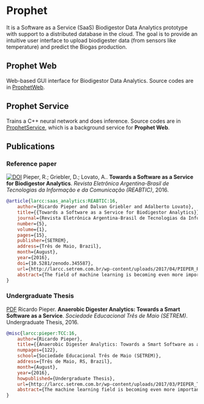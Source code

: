 # Prophet
It is a Software as a Service (SaaS) Biodigestor Data Analytics prototype with support to a distributed database in the cloud. The goal is to provide an intuitive user interface to upload biodigester data (from sensors like temperature) and predict the Biogas production.

## Prophet Web

Web-based GUI interface for Biodigestor Data Analytics. Source codes are in [ProphetWeb](https://github.com/larcc-group/Prophet/tree/master/ProphetWeb).

## Prophet Service

Trains a C++ neural network and does inference. Source codes are in [ProphetService](https://github.com/larcc-group/Prophet/tree/master/ProphetService), which is a background service for **Prophet Web**.

## Publications

### Reference paper
[![DOI](https://zenodo.org/badge/DOI/10.5281/zenodo.345587.svg)](https://doi.org/10.5281/zenodo.345587) Pieper, R.; Griebler, D.; Lovato, A.. **Towards a Software as a Service for Biodigestor Analytics**. *Revista Eletrônica Argentina-Brasil de Tecnologias da Informação e da Comunicação (REABTIC)*, 2016.

```bibtex
@article{larcc:saas_analytics:REABTIC:16,
    author={Ricardo Pieper and Dalvan Griebler and Adalberto Lovato},
    title={{Towards a Software as a Service for Biodigestor Analytics}},
    journal={Revista Eletrônica Argentina-Brasil de Tecnologias da Informação e da Comunicação (REABTIC)},
    number={5},
    volume={1},
    pages={15},
    publisher={SETREM},
    address={Três de Maio, Brazil},
    month={August},
    year={2016},
    doi={10.5281/zenodo.345587},
    url={http://larcc.setrem.com.br/wp-content/uploads/2017/04/PIEPER_REABTIC_2016.pdf},
    abstract={The field of machine learning is becoming even more important in the last years. The ever-increasing amount of data and complexity of computational problems challenges the currently available technology. Meanwhile, anaerobic digesters represent a good alternative for renewable energy production in Brazil. However, performing efficient and accurate predictions/analytics while completely abstracting machine learning details from end-users might not be a simple task to achieve. Usually, such tools are made for a specific scenario and may not fit with particular and general needs. Our goal was to create a SaaS for biogas data analytics by using a neural network. Therefore, an open source, cloud-enabled SaaS (Software as a Service) was developed and deployed in LARCC (Laboratory of Advanced Researches on Cloud Computing) at SETREM. The results have shown the SaaS application is able to perform predictions. The neural network's accuracy is not significantly worse than a state-of-the-art implementation, and its training speed is faster. The user interface demonstrates to be intuitive, and the predictions were accurate when providing the training algorithm with sufficient data. In addition, the file processing and network training time were good enough under traditional workload conditions.},
}
```

### Undergraduate Thesis

[PDF](http://larcc.setrem.com.br/wp-content/uploads/2017/03/PIEPER_TCC_2015.pdf) Ricardo Pieper. **Anaerobic Digester Analytics: Towards a Smart Software as a Service**. *Sociedade Educacional Três de Maio (SETREM)*. Undergraduate Thesis, 2016.

```bibtex
@misc{larcc:pieper:TCC:16,
    author={Ricardo Pieper},
    title={{Anaerobic Digester Analytics: Towards a Smart Software as a Service}},
    numpages={122},
    school={Sociedade Educacional Três de Maio (SETREM)},
    address={Três de Maio, RS, Brazil},
    month={August},
    year={2016},
    howpublished={Undergraduate Thesis},
    url={http://larcc.setrem.com.br/wp-content/uploads/2017/03/PIEPER_TCC_2015.pdf},
    abstract={The machine learning field is becoming even more important in the last years. The ever-increasing amount of data challenges the current available technology. Meanwhile, anaerobic digesters represent a good alternative for renewable energy production in Brazil. However, performing efficient and accurate predictions/analytics while completely abstracting machine learning details from end-users might not be a simple task to achieve. Usually, such tools are made for a specific scenario and may not fit with particular and general needs in other projects. The thesis goal was to create a SaaS on biogas data analytics by using a neural network. Therefore, an open source, cloud-enabled SaaS (Software as a Service) was developed and deployed in LARCC (Laboratory of Advanced Researches for Cloud Computing) at SETREM. The results have shown the neural network's accuracy is not significantly worse than a state-of-the-art implementation, and its training speed is faster. However, the algorithm is yet to be tested using real world biogas data. The user interface demonstrates to be intuitive, and the predictions with synthetic data were accurate when the training algorithm is provided with good quality data. Also, the file processing and network training time were good enough under traditional workload conditions.},
}
```
